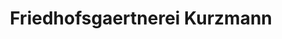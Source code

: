 ---
title: "Friedhofsgaertnerei Kurzmann"
url: /wuerzburg/friedhofsgaertnerei-kurzmann/
shop: Blumen
---